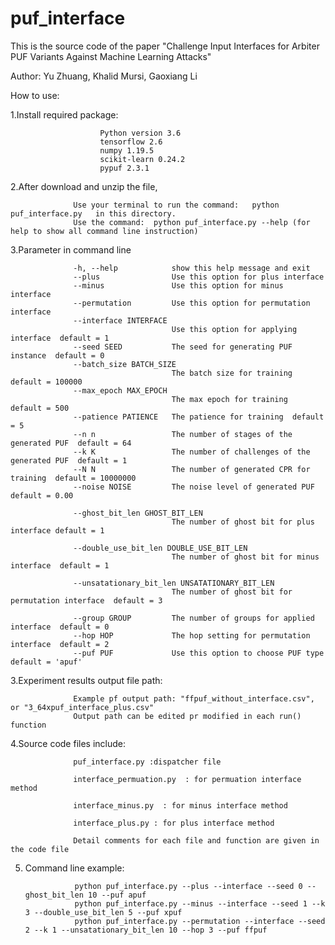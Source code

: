 # puf_interface

This is the source code of the paper "Challenge Input Interfaces for Arbiter PUF Variants Against Machine Learning Attacks"

Author: Yu Zhuang, Khalid Mursi, Gaoxiang Li

How to use:

1.Install required package:   

                        Python version 3.6
                        tensorflow 2.6
                        numpy 1.19.5
                        scikit-learn 0.24.2
                        pypuf 2.3.1
        
2.After download and unzip the file,  

                  Use your terminal to run the command:   python puf_interface.py   in this directory.  
                  Use the command:  python puf_interface.py --help (for help to show all command line instruction)  

3.Parameter in command line 
  
                  -h, --help            show this help message and exit  
                  --plus                Use this option for plus interface  
                  --minus               Use this option for minus interface  
                  --permutation         Use this option for permutation interface  
                  --interface INTERFACE
                                        Use this option for applying interface  default = 1
                  --seed SEED           The seed for generating PUF instance  default = 0
                  --batch_size BATCH_SIZE
                                        The batch size for training  default = 100000
                  --max_epoch MAX_EPOCH
                                        The max epoch for training  default = 500
                  --patience PATIENCE   The patience for training  default = 5
                  --n n                 The number of stages of the generated PUF  default = 64
                  --k K                 The number of challenges of the generated PUF  default = 1
                  --N N                 The number of generated CPR for training  default = 10000000
                  --noise NOISE         The noise level of generated PUF  default = 0.00

                  --ghost_bit_len GHOST_BIT_LEN
                                        The number of ghost bit for plus interface default = 1 

                  --double_use_bit_len DOUBLE_USE_BIT_LEN
                                        The number of ghost bit for minus interface  default = 1

                  --unsatationary_bit_len UNSATATIONARY_BIT_LEN
                                        The number of ghost bit for permutation interface  default = 3

                  --group GROUP         The number of groups for applied interface  default = 0
                  --hop HOP             The hop setting for permutation interface  default = 2
                  --puf PUF             Use this option to choose PUF type  default = 'apuf'

3.Experiment results output file path:   

                  Example pf output path: "ffpuf_without_interface.csv", or "3_64xpuf_interface_plus.csv"  
                  Output path can be edited pr modified in each run() function             
             
4.Source code files include:  

                  puf_interface.py :dispatcher file  

                  interface_permuation.py  : for permuation interface method  

                  interface_minus.py  : for minus interface method  

                  interface_plus.py : for plus interface method  

                  Detail comments for each file and function are given in the code file  
                  
5. Command line example:
                  
                  python puf_interface.py --plus --interface --seed 0 --ghost_bit_len 10 --puf apuf  
                  python puf_interface.py --minus --interface --seed 1 --k 3 --double_use_bit_len 5 --puf xpuf  
                  python puf_interface.py --permutation --interface --seed 2 --k 1 --unsatationary_bit_len 10 --hop 3 --puf ffpuf  


  
 
  
